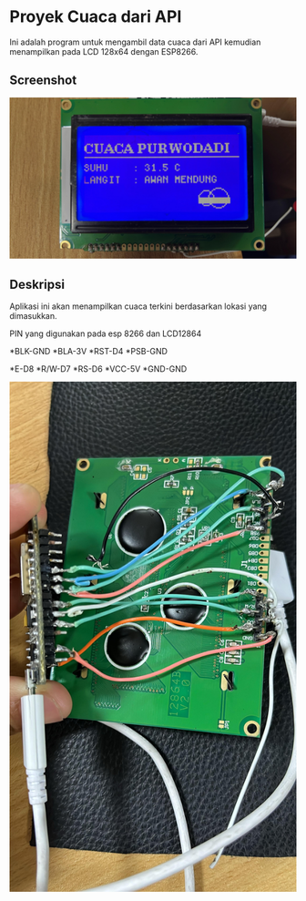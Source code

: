 # Proyek Cuaca dari API

Ini adalah program untuk mengambil data cuaca dari API kemudian menampilkan pada LCD 128x64 dengan ESP8266.

## Screenshot

![tampilan](image_lcd.jpeg)

## Deskripsi
Aplikasi ini akan menampilkan cuaca terkini berdasarkan lokasi yang dimasukkan.


PIN yang digunakan pada esp 8266 dan LCD12864

*BLK-GND
*BLA-3V
*RST-D4
*PSB-GND

*E-D8
*R/W-D7
*RS-D6
*VCC-5V
*GND-GND

![tampilan pin ](gambarrangkaian.jpeg)
